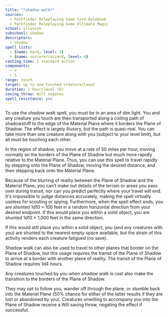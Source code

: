 ```yaml
---
title: "*shadow walk*"
sources:
  - Pathfinder Roleplaying Game Core Rulebook
  - Pathfinder Roleplaying Game Ultimate Magic
school: illusion
subschool: shadow
descriptors:
  - shadow
spell_lists:
  - {name: bard, level: 5}
  - {name: sorcerer/wizard, level: 6}
casting_time: 1 standard action
components:
  - V
  - S
range: touch
target: up to one touched creature/level
duration: 1 hour/level (D)
saving_throw: Will negates
spell_resistance: yes
---
```


To use the *shadow walk* spell, you must be in an area of dim light. You and any creature you touch are then transported along a coiling path of shadowstuff to the edge of the Material Plane where it borders the Plane of Shadow. The effect is largely illusory, but the path is quasi-real. You can take more than one creature along with you (subject to your level limit), but all must be touching each other.

In the region of shadow, you move at a rate of 50 miles per hour, moving normally on the borders of the Plane of Shadow but much more rapidly relative to the Material Plane. Thus, you can use this spell to travel rapidly by stepping onto the Plane of Shadow, moving the desired distance, and then stepping back onto the Material Plane.

Because of the blurring of reality between the Plane of Shadow and the Material Plane, you can't make out details of the terrain or areas you pass over during transit, nor can you predict perfectly where your travel will end. It's impossible to judge distances accurately, making the spell virtually useless for scouting or spying. Furthermore, when the spell effect ends, you are shunted 1d10 × 100 feet in a random horizontal direction from your desired endpoint. If this would place you within a solid object, you are shunted 1d10 × 1,000 feet in the same direction.

If this would still place you within a solid object, you (and any creatures with you) are shunted to the nearest empty space available, but the strain of this activity renders each creature fatigued (no save).

*Shadow walk* can also be used to travel to other planes that border on the Plane of Shadow, but this usage requires the transit of the Plane of Shadow to arrive at a border with another plane of reality. The transit of the Plane of Shadow requires 1d4 hours.

Any creatures touched by you when *shadow walk* is cast also make the transition to the borders of the Plane of Shadow.

They may opt to follow you, wander off through the plane, or stumble back into the Material Plane (50% chance for either of the latter results if they are lost or abandoned by you). Creatures unwilling to accompany you into the Plane of Shadow receive a Will saving throw, negating the effect if successful.

